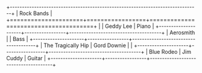 +------------------------------------------------------------------------------+
| Rock Bands                                                                   |
+=====================+=================+======================================+
|                     | Geddy Lee       | Piano                                |
+---------------------+-----------------+--------------------------------------+
| Aerosmith           |                 | Bass                                 |
+---------------------+-----------------+--------------------------------------+
| The Tragically Hip  | Gord Downie     |                                      |
+---------------------+-----------------+--------------------------------------+
| Blue Rodeo          | Jim Cuddy       | Guitar                               |
+---------------------+-----------------+--------------------------------------+

